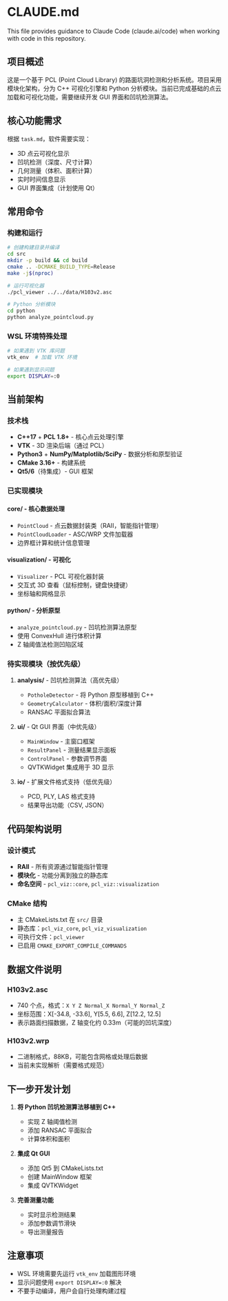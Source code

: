 # CLAUDE.md

This file provides guidance to Claude Code (claude.ai/code) when working with code in this repository.

## 项目概述

这是一个基于 PCL (Point Cloud Library) 的路面坑洞检测和分析系统。项目采用模块化架构，分为 C++ 可视化引擎和 Python 分析模块。当前已完成基础的点云加载和可视化功能，需要继续开发 GUI 界面和凹坑检测算法。

## 核心功能需求

根据 `task.md`，软件需要实现：
- 3D 点云可视化显示
- 凹坑检测（深度、尺寸计算）
- 几何测量（体积、面积计算）
- 实时时间信息显示
- GUI 界面集成（计划使用 Qt）

## 常用命令

### 构建和运行
```bash
# 创建构建目录并编译
cd src
mkdir -p build && cd build
cmake .. -DCMAKE_BUILD_TYPE=Release
make -j$(nproc)

# 运行可视化器
./pcl_viewer ../../data/H103v2.asc

# Python 分析模块
cd python
python analyze_pointcloud.py
```

### WSL 环境特殊处理
```bash
# 如果遇到 VTK 库问题
vtk_env  # 加载 VTK 环境

# 如果遇到显示问题
export DISPLAY=:0
```

## 当前架构

### 技术栈
- **C++17** + **PCL 1.8+** - 核心点云处理引擎
- **VTK** - 3D 渲染后端（通过 PCL）
- **Python3** + **NumPy/Matplotlib/SciPy** - 数据分析和原型验证
- **CMake 3.16+** - 构建系统
- **Qt5/6**（待集成）- GUI 框架

### 已实现模块

#### core/ - 核心数据处理
- `PointCloud` - 点云数据封装类（RAII，智能指针管理）
- `PointCloudLoader` - ASC/WRP 文件加载器
- 边界框计算和统计信息管理

#### visualization/ - 可视化
- `Visualizer` - PCL 可视化器封装
- 交互式 3D 查看（鼠标控制，键盘快捷键）
- 坐标轴和网格显示

#### python/ - 分析原型
- `analyze_pointcloud.py` - 凹坑检测算法原型
- 使用 ConvexHull 进行体积计算
- Z 轴阈值法检测凹陷区域

### 待实现模块（按优先级）

1. **analysis/** - 凹坑检测算法（高优先级）
   - `PotholeDetector` - 将 Python 原型移植到 C++
   - `GeometryCalculator` - 体积/面积/深度计算
   - RANSAC 平面拟合算法

2. **ui/** - Qt GUI 界面（中优先级）
   - `MainWindow` - 主窗口框架
   - `ResultPanel` - 测量结果显示面板
   - `ControlPanel` - 参数调节界面
   - QVTKWidget 集成用于 3D 显示

3. **io/** - 扩展文件格式支持（低优先级）
   - PCD, PLY, LAS 格式支持
   - 结果导出功能（CSV, JSON）

## 代码架构说明

### 设计模式
- **RAII** - 所有资源通过智能指针管理
- **模块化** - 功能分离到独立的静态库
- **命名空间** - `pcl_viz::core`, `pcl_viz::visualization`

### CMake 结构
- 主 CMakeLists.txt 在 `src/` 目录
- 静态库：`pcl_viz_core`, `pcl_viz_visualization`
- 可执行文件：`pcl_viewer`
- 已启用 `CMAKE_EXPORT_COMPILE_COMMANDS`

## 数据文件说明

### H103v2.asc
- 740 个点，格式：`X Y Z Normal_X Normal_Y Normal_Z`
- 坐标范围：X[-34.8, -33.6], Y[5.5, 6.6], Z[12.2, 12.5]
- 表示路面扫描数据，Z 轴变化约 0.33m（可能的凹坑深度）

### H103v2.wrp
- 二进制格式，88KB，可能包含网格或处理后数据
- 当前未实现解析（需要格式规范）

## 下一步开发计划

1. **将 Python 凹坑检测算法移植到 C++**
   - 实现 Z 轴阈值检测
   - 添加 RANSAC 平面拟合
   - 计算体积和面积

2. **集成 Qt GUI**
   - 添加 Qt5 到 CMakeLists.txt
   - 创建 MainWindow 框架
   - 集成 QVTKWidget

3. **完善测量功能**
   - 实时显示检测结果
   - 添加参数调节滑块
   - 导出测量报告

## 注意事项

- WSL 环境需要先运行 `vtk_env` 加载图形环境
- 显示问题使用 `export DISPLAY=:0` 解决
- 不要手动编译，用户会自行处理构建过程